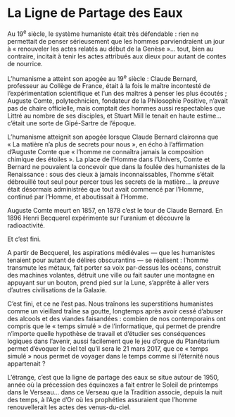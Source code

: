 # La Ligne de Partage des Eaux

Au 19<sup>e</sup> siècle, le système humaniste était très défendable : rien ne permettait de penser sérieusement que les hommes parviendraient un jour à « renouveler les actes relatés au début de la Genèse »... tout, bien au contraire, incitait à tenir les actes attribués aux dieux pour autant de contes de nourrice.

L’humanisme a atteint son apogée au 19<sup>e</sup> siècle : Claude Bernard, professeur au Collège de France, était à la fois le maître incontesté de l’expérimentation scientifique et l’un des maîtres à penser les plus écoutés ; Auguste Comte, polytechnicien, fondateur de la Philosophie Positive, n’avait pas de chaire officielle, mais comptait des hommes aussi respectables que Littré au nombre de ses disciples, et Stuart Mill le tenait en haute estime... c’était une sorte de Gipé-Sartre de l’époque.

L’humanisme atteignit son apogée lorsque Claude Bernard claironna que « La matière n’a plus de secrets pour nous », en écho à l’affirmation d’Auguste Comte que « l’homme ne connaîtra jamais la composition chimique des étoiles ». La place de l’Homme dans l’Univers, Comte et Bernard ne pouvaient la concevoir que dans la foulée des humanistes de la Renaissance : sous des cieux à jamais inconnaissables, l’homme s’était débrouillé tout seul pour percer tous les secrets de la matière... la *preuve* était désormais administrée que tout avait commencé par l’Homme, continué par l’Homme, et aboutissait à l’Homme.

Auguste Comte meurt en 1857, en 1878 c’est le tour <span id="e9782221228517_c13-st1.xhtml#page-189"></span>de Claude Bernard. En 1896 Henri Becquerel expérimente sur l’uranium et découvre la radioactivité.

Et c’est fini.

A partir de Becquerel, les aspirations médiévales — que les humanistes tenaient pour autant de délires obscurantins — se réalisent : l’homme transmute les métaux, fait porter sa voix par-dessus les océans, construit des machines volantes, détruit une ville ou fait sauter une montagne en appuyant sur un bouton, prend pied sur la Lune, s’apprête à aller vers d’autres civilisations de la Galaxie.

C’est fini, et ce ne l’est pas. Nous traînons les superstitions humanistes comme un vieillard traîne sa goutte, longtemps après avoir cessé d’abuser des alcools et des viandes faisandées : combien de nos contemporains ont compris que le « temps simulé » de l’informatique, qui permet de prendre n’importe quelle hypothèse de travail et d’étudier ses conséquences logiques dans l’avenir, aussi facilement que le jeu d’orgue du Planétarium permet d’évoquer le ciel tel qu’il sera le 21 mars 2017, que ce « temps simulé » nous permet de voyager dans le temps comme si l’éternité nous appartenait ?

L’étrange, c’est que la ligne de partage des eaux se situe autour de 1950, année où la précession des équinoxes a fait entrer le Soleil de printemps dans le Verseau... dans ce Verseau que la Tradition associe, depuis la nuit des temps, à l’Age d’Or où les prophéties assuraient que l’homme renouvellerait les actes des venus-du-ciel.

<span id="e9782221228517_c13-st1.xhtml#title63"></span>

